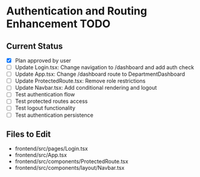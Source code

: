 # Authentication and Routing Enhancement TODO

## Current Status
- [x] Plan approved by user
- [ ] Update Login.tsx: Change navigation to /dashboard and add auth check
- [ ] Update App.tsx: Change /dashboard route to DepartmentDashboard
- [ ] Update ProtectedRoute.tsx: Remove role restrictions
- [ ] Update Navbar.tsx: Add conditional rendering and logout
- [ ] Test authentication flow
- [ ] Test protected routes access
- [ ] Test logout functionality
- [ ] Test authentication persistence

## Files to Edit
- frontend/src/pages/Login.tsx
- frontend/src/App.tsx
- frontend/src/components/ProtectedRoute.tsx
- frontend/src/components/layout/Navbar.tsx
